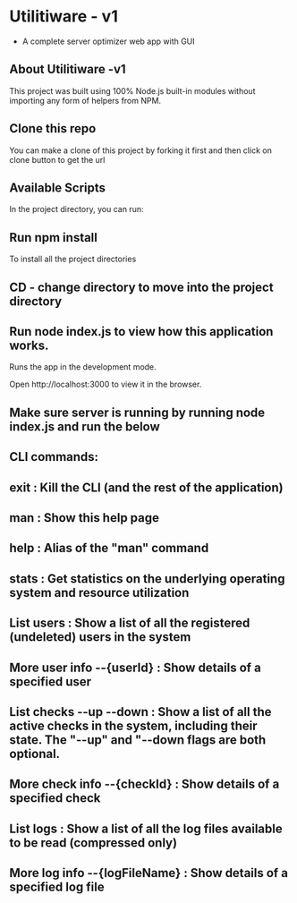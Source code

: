 # Utilitiware - v1
- A complete server optimizer web app with GUI

## About Utilitiware -v1    
This project was built using 100% Node.js built-in modules without importing any form of helpers from NPM.

## Clone this repo
You can make a clone of this project by forking it first and then click on clone button to get the url

## Available Scripts
In the project directory, you can run:

## Run npm install
To install all the project directories
## CD - change directory to move into the project directory

## Run node index.js to view how this application works.
Runs the app in the development mode.

Open http://localhost:3000 to view it in the browser.

## Make sure server is running by running node index.js and run the below
## CLI commands:
## exit : Kill the CLI (and the rest of the application)
## man : Show this help page
## help : Alias of the "man" command
## stats : Get statistics on the underlying operating system and resource utilization
## List users : Show a list of all the registered (undeleted) users in the system
## More user info --{userId} : Show details of a specified user
## List checks --up --down : Show a list of all the active checks in the system, including their state. The "--up" and "--down flags are both optional.
## More check info --{checkId} : Show details of a specified check
## List logs : Show a list of all the log files available to be read (compressed only)
## More log info --{logFileName} : Show details of a specified log file
